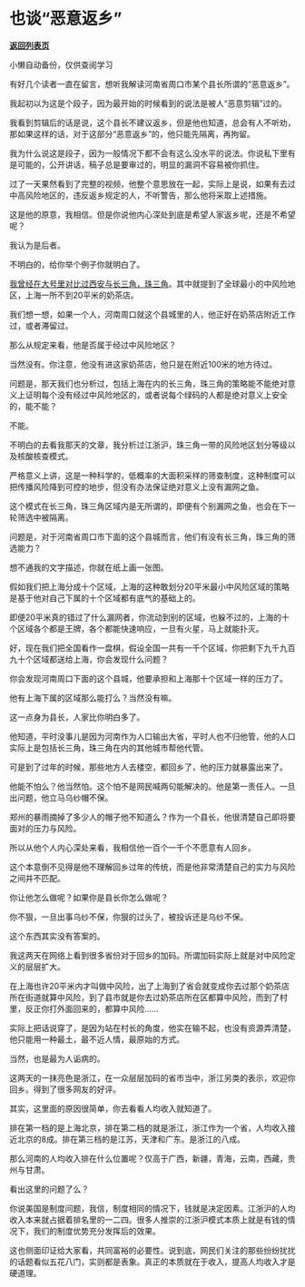 # 也谈“恶意返乡”

[**返回列表页**](/gzh/记忆承载3)

小懒自动备份，仅供查阅学习

有好几个读者一直在留言，想听我解读河南省周口市某个县长所谓的“恶意返乡”。  

  

我起初以为这是个段子，因为最开始的时候看到的说法是被人“恶意剪辑”过的。  

  

我看到剪辑后的话是说，这个县长不建议返乡，但是他也知道，总会有人不听劝，那如果这样的话，对于这部分“恶意返乡”的，他只能先隔离，再拘留。  

  

我为什么说这是段子，因为一般情况下都不会有这么没水平的说法。你说私下里有是可能的，公开讲话，稿子总是要审过的，明显的漏洞不容易被你抓住。  

  

过了一天果然看到了完整的视频，他整个意思放在一起，实际上是说，如果有去过中高风险地区的，违反返乡规定的人，不听警告，那么他将采取上述措施。

  

这是他的原意，我相信。但是你说他内心深处到底是希望人家返乡呢，还是不希望呢？  

  

我认为是后者。

  

不明白的，给你举个例子你就明白了。  

  

[我曾经在大号里对比过西安与长三角，珠三角](https://mp.weixin.qq.com/s?__biz=MzU0MjYwNDU2Mw==&mid=2247503566&idx=1&sn=1745bfef9f263e8fcb744b4d6fb5738b&chksm=fb1aa2b2cc6d2ba48e70bc301b564cb7c077d21a6ada7a0eac7f0fcf9dca7592753091aa5e7b&token=1723379083&lang=zh_CN&scene=21#wechat_redirect)。其中就提到了全球最小的中风险地区，上海一所不到20平米的奶茶店。  

  

我们想一想，如果一个人，河南周口就这个县城里的人，他正好在奶茶店附近工作过，或者滞留过。  

  

那么从规定来看，他是否属于经过中风险地区？

  

当然没有。你注意，他没有进这家奶茶店，他只是在附近100米的地方待过。

  

问题是，那天我们也分析过，包括上海在内的长三角，珠三角的策略能不能绝对意义上证明每个没有经过中风险地区的，或者说每个绿码的人都是绝对意义上安全的，能不能？  

  

不能。

  

不明白的去看我那天的文章，我分析过江浙沪，珠三角一带的风险地区划分等级以及核酸核查模式。  

  

严格意义上讲，这是一种科学的，低概率的大面积采样的筛查制度，这种制度可以把传播风险降到可控的地步，但没有办法保证绝对意义上没有漏网之鱼。

  

这个模式在长三角，珠三角区域内是无所谓的，即便有个别漏网之鱼，也会在下一轮筛选中被隔离。  

  

问题是，对于河南省周口市下面的这个县城而言，他们有没有长三角，珠三角的筛选能力？

  

想不通我的文字描述，你就在纸上画一张图。  

  

假如我们把上海分成十个区域，上海的这种敢划分20平米最小中风险区域的策略是基于他对自己下属的十个区域都有底气的基础上的。  

  

即便20平米真的错过了什么漏网者，你流动到别的区域，也躲不过的，上海的十个区域各个都是王牌，各个都能快速响应，一旦有火星，马上就能扑灭。  

  

好，现在我们把全国看作一盘棋，假设全国一共有一千个区域，你把剩下九千九百九十个区域都送给上海，你会发现什么问题？

  

你会发现河南周口下面的这个县城，他要承担和上海那十个区域一样的压力了。

  

他有上海下属的区域那么能打么？当然没有嘛。  

  

这一点身为县长，人家比你明白多了。  

  

他知道，平时没事儿是因为河南作为人口输出大省，平时人也不归他管，他的人口实际上是包括长三角，珠三角在内的其他城市帮他代管。

  

可是到了过年的时候，那些地方人去楼空，都回乡了，他的压力就暴露出来了。  

  

他能不怕么？他当然怕。这个怕不是网民喊两句能解决的。他是第一责任人。一旦出问题，他立马乌纱帽不保。

  

郑州的暴雨摘掉了多少人的帽子他不知道么？作为一个县长，他很清楚自己即将要面对的压力与风险。  

  

所以从他个人内心深处来看，我相信他一百个一千个不愿意有人回乡。  

  

这个本意倒不见得是他不理解回乡过年的传统，而是他非常清楚自己的实力与风险之间并不匹配。  

  

你让他怎么做呢？如果你是县长你怎么做呢？  

  

你不狠，一旦出事乌纱不保，你狠的过头了，被投诉还是乌纱不保。  

  

这个东西其实没有答案的。  

  

我这两天在网络上看到很多省份对于回乡的加码。所谓加码实际上就是对中风险定义的层层扩大。

  

在上海也许20平米内才叫做中风险，出了上海到了省会就变成你去过那个奶茶店所在街道就算中风险，到了县市就是你去过奶茶店所在区都算中风险，而到了村里，反正你打外面回来的，都算中风险......

  

实际上把话说穿了，是因为站在村长的角度，他实在输不起，也没有资源弄清楚，他只能用一种最土，最不近人情，最原始的方式。  

  

当然，也是最为人诟病的。  

  

这两天的一抹亮色是浙江，在一众层层加码的省市当中，浙江另类的表示，欢迎你回乡。得到了很多网友的好评。

  

其实，这里面的原因很简单，你去看看人均收入就知道了。  

  

排在第一档的是上海北京，排在第二档的就是浙江，浙江作为一个省，人均收入接近北京的8成。排在第三档的是江苏，天津和广东。是浙江的八成。  

  

那么河南的人均收入排在什么位置呢？仅高于广西，新疆，青海，云南，西藏，贵州与甘肃。

  

看出这里的问题了么？  

  

你说美国是制度问题，我信，制度相同的情况下，钱就是决定因素。江浙沪的人均收入本来就占据着排名里的一二四。很多人推崇的江浙沪模式本质上就是有钱的情况下，我们的制度优势充分发挥后的效果。

  

这也侧面印证给大家看，共同富裕的必要性。说到底，网民们关注的那些纷纷扰扰的话题看似五花八门，实则都是表象。真正的本质就在于收入，提高人均收入才是硬道理。

